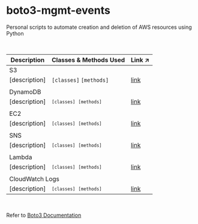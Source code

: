 # boto3-mgmt-events
Personal scripts to automate creation and deletion of AWS resources using Python

</br>

<table>
    <thead>
        <tr>
            <th>Description</th>
            <th>Classes & Methods Used</th>
            <th>Link ↗</th>
        </tr>
    </thead>
    <tbody>
        <tr>
            <td colspan=3, style="text-align: left">S3</td>
        </tr>
        <tr>
            <td>[description]</td>
            <td><code>[classes]</code> <code>[methods]</code></td>
            <td><a href="">link</a></td>
        </tr>
        <tr>
            <td colspan=3></td>
        </tr>
        <tr>
            <td colspan=3, style="text-align: left">DynamoDB</td>
        </tr>
        <tr>
            <td>[description]</td>
            <td><code><code>[classes]</code> <code>[methods]</code></code></td>
            <td><a href="">link</a></td>
        </tr>
        <tr>
            <td colspan=3></td>
        </tr>
        <tr>
            <td colspan=3, style="text-align: left">EC2</td>
        </tr>
        <tr>
            <td>[description]</td>
            <td><code><code>[classes]</code> <code>[methods]</code></code></td>
            <td><a href="">link</a></td>
        </tr>
        <tr>
            <td colspan=3></td>
        </tr>
        <tr>
            <td colspan=3, style="text-align: left">SNS</td>
        </tr>
        <tr>
            <td>[description]</td>
            <td><code><code>[classes]</code> <code>[methods]</code></code></td>
            <td><a href="">link</a></td>
        </tr>
        <tr>
            <td colspan=3></td>
        </tr>
        <tr>
            <td colspan=3, style="text-align: left">Lambda</td>
        </tr>
        <tr>
            <td>[description]</td>
            <td><code><code>[classes]</code> <code>[methods]</code></code></td>
            <td><a href="">link</a></td>
        </tr>
        <tr>
            <td colspan=3></td>
        </tr>
        <tr>
            <td colspan=3, style="text-align: left">CloudWatch Logs</td>
        </tr>
        <tr>
            <td>[description]</td>
            <td><code><code>[classes]</code> <code>[methods]</code></code></td>
            <td><a href="">link</a></td>
        </tr>
    </tbody>
</table>

</br>

Refer to [Boto3 Documentation](https://boto3.amazonaws.com/v1/documentation/api/latest/index.html)
